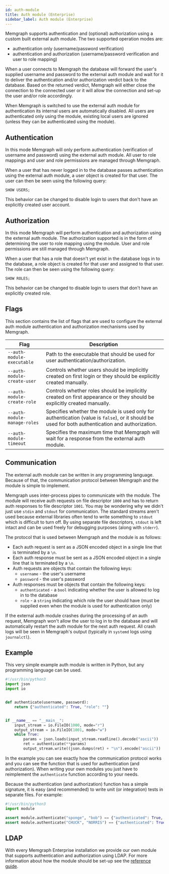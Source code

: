```yaml
---
id: auth-module
title: Auth module (Enterprise)
sidebar_label: Auth module (Enterprise)
---
```


Memgraph supports authentication and (optional) authorization using a custom
built external auth module.  The two supported operation modes are:
- authentication only (username/password verification)
- authentication and authorization (username/password verification and user to
  role mapping)

When a user connects to Memgraph the database will forward the user's supplied
username and password to the external auth module and wait for it to deliver
the authentication and/or authorization verdict back to the database. Based on
the returned verdict, Memgraph will either close the connection to the
connected user or it will allow the connection and set-up the user and/or role
accordingly.

When Memgraph is switched to use the external auth module for authentication
its internal users are automatically disabled. All users are authenticated only
using the module, existing local users are ignored (unless they can be
authenticated using the module).

## Authentication

In this mode Memgraph will only perform authentication (verification of
username and password) using the external auth module.  All user to role
mappings and user and role permissions are managed through Memgraph.

When a user that has never logged in to the database passes authentication
using the external auth module, a user object is created for that user. The
user can then be seen using the following query:
```cypher
SHOW USERS;
```
This behavior can be changed to disable login to users that don't have an
explicitly created user account.

## Authorization

In this mode Memgraph will perform authentication and authorization using the
external auth module. The authorization supported is in the form of determining
the user to role mapping using the module.  User and role permissions are still
managed through Memgraph.

When a user that has a role that doesn't yet exist in the database logs in to
the database, a role object is created for that user and assigned to that user.
The role can then be seen using the following query:
```cypher
SHOW ROLES;
```
This behavior can be changed to disable login to users that don't have an
explicitly created role.

## Flags

This section contains the list of flags that are used to configure the external
auth module authentication and authorization mechanisms used by Memgraph.

 Flag                         | Description
------------------------------|------------
 `--auth-module-executable`   | Path to the executable that should be used for user authentication/authorization.
 `--auth-module-create-user`  | Controls whether users should be implicitly created on first login or they should be explicitly created manually.
 `--auth-module-create-role`  | Controls whether roles should be implicitly created on first appearance or they should be explicitly created manually.
 `--auth-module-manage-roles` | Specifies whether the module is used only for authentication (value is `false`), or it should be used for both authentication and authorization.
 `--auth-module-timeout`      | Specifies the maximum time that Memgraph will wait for a response from the external auth module.

## Communication

The external auth module can be written in any programming language. Because of
that, the communication protocol between Memgraph and the module is simple to
implement.

Memgraph uses inter-process pipes to communicate with the module. The module
will receive auth requests on file descriptor `1000` and has to return auth
responses to file descriptor `1001`. You may be wondering why we didn't just
use `stdin` and `stdout` for communication. The standard streams aren't used
because external libraries often tend to write something to `stdout` which is
difficult to turn off. By using separate file descriptors, `stdout` is left
intact and can be used freely for debugging purposes (along with `stderr`).

The protocol that is used between Memgraph and the module is as follows:
 - Each auth request is sent as a JSON encoded object in a single line that is
   terminated by a `\n`.
 - Each auth response must be sent as a JSON encoded object in a single line
   that is terminated by a `\n`.
 - Auth requests are objects that contain the following keys:
   - `username` - the user's username
   - `password` - the user's password
 - Auth responses must be objects that contain the following keys:
   - `authenticated` - a `bool` indicating whether the user is allowed to log
     in to the database
   - `role` - a `string` indicating which role the user should have (must be
     supplied even when the module is used for authentication only)

If the external auth module crashes during the processing of an auth request,
Memgraph won't allow the user to log in to the database and will automatically
restart the auth module for the next auth request. All crash logs will be seen
in Memgraph's output (typically in `systemd` logs using `journalctl`).

## Example

This very simple example auth module is written in Python, but any programming language can be used.

```python
#!/usr/bin/python3
import json
import io


def authenticate(username, password):
    return {"authenticated": True, "role": ""}


if __name__ == "__main__":
    input_stream = io.FileIO(1000, mode="r")
    output_stream = io.FileIO(1001, mode="w")
    while True:
        params = json.loads(input_stream.readline().decode("ascii"))
        ret = authenticate(**params)
        output_stream.write((json.dumps(ret) + "\n").encode("ascii"))
```

In the example you can see exactly how the communication protocol works and you
can see the function that is used for authentication (and authorization).  When
writing your own modules you just have to reimplement the `authenticate`
function according to your needs.

Because the authentication (and authorization) function has a simple signature,
it is easy (and recommended) to write unit (or integration) tests in separate
files. For example:

```python
#!/usr/bin/python3
import module

assert module.authenticate("sponge", "bob") == {"authenticated": True, "role": ""}
assert module.authenticate("CHUCK", "NORRIS") == {"authenticated": True, "role": ""}
```

## LDAP

With every Memgraph Enterprise installation we provide our own module that
supports authentication and authorization using LDAP. For more information
about how the module should be set-up see the
[reference guide](ldap-security.md).
